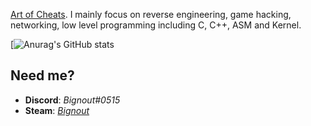 [Art of Cheats](https://discord.gg/dExJ9Sck7n). I mainly focus on reverse engineering, game hacking, networking, low level programming including C, C++, ASM and Kernel.

[![Anurag's GitHub stats](https://github-readme-stats.vercel.app/api?username=jackbail4&show_icons=true&theme=github_dark)

## Need me?

- **Discord**: *Bignout#0515*
- **Steam**: *[Bignout](https://steamcommunity.com/id/Bignout)*
